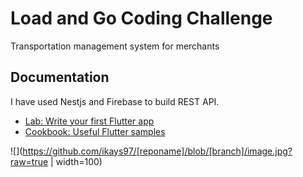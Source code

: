 # Load and Go Coding Challenge

Transportation management system for merchants

## Documentation

I have used Nestjs and Firebase to build REST API.

- [Lab: Write your first Flutter app](https://flutter.dev/docs/get-started/codelab)
- [Cookbook: Useful Flutter samples](https://flutter.dev/docs/cookbook)

![](https://github.com/ikays97/[reponame]/blob/[branch]/image.jpg?raw=true | width=100)
